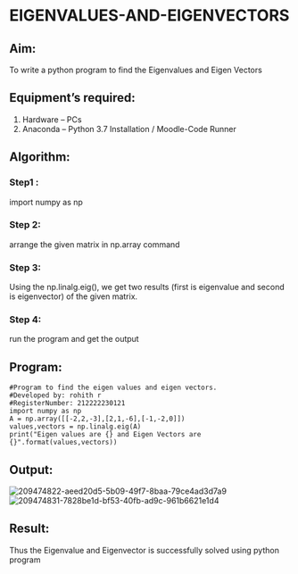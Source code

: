 # EIGENVALUES-AND-EIGENVECTORS
## Aim:
To write a python program to find the Eigenvalues and Eigen Vectors
## Equipment’s required:
1. 	Hardware – PCs
2. 	Anaconda – Python 3.7 Installation / Moodle-Code Runner
## Algorithm:
### Step1 : 
import numpy as np
### Step 2: 
arrange the given matrix in np.array command
### Step 3: 
Using the np.linalg.eig(),  we get two results (first is eigenvalue and second is eigenvector) of the given matrix.
### Step 4: 
run the program and get the output
## Program:
```
#Program to find the eigen values and eigen vectors.
#Developed by: rohith r
#RegisterNumber: 212222230121
import numpy as np
A = np.array([[-2,2,-3],[2,1,-6],[-1,-2,0]])
values,vectors = np.linalg.eig(A)
print("Eigen values are {} and Eigen Vectors are {}".format(values,vectors))
```
## Output:
![209474822-aeed20d5-5b09-49f7-8baa-79ce4ad3d7a9](https://github.com/Rohithravi333/EIGENVALUES-AND-EIGENVECTORS/assets/119394126/cf6c4a83-8a67-459a-9122-e6cd90b38386)
![209474831-7828be1d-bf53-40fb-ad9c-961b6621e1d4](https://github.com/Rohithravi333/EIGENVALUES-AND-EIGENVECTORS/assets/119394126/6eefb2e0-0843-45f1-b55e-7fd20881d4a8)

## Result:
Thus the Eigenvalue and Eigenvector is successfully solved using python program
